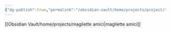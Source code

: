 ```yaml
---
{"dg-publish":true,"permalink":"/obsidian-vault/home/projects/project/"}
---
```



[[Obsidian Vault/home/projects/magliette amici\|magliette amici]]